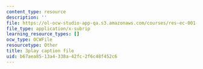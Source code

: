 ```yaml
---
content_type: resource
description: ''
file: https://ol-ocw-studio-app-qa.s3.amazonaws.com/courses/res-ec-001-exploring-fairness-in-machine-learning-for-international-development-spring-2020/b67aea8513a4338a42fc2f6c48f452c6_RQLsnWwjcNY.srt
file_type: application/x-subrip
learning_resource_types: []
ocw_type: OCWFile
resourcetype: Other
title: 3play caption file
uid: b67aea85-13a4-338a-42fc-2f6c48f452c6
---
```

